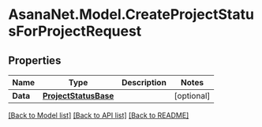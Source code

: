 # AsanaNet.Model.CreateProjectStatusForProjectRequest

## Properties

Name | Type | Description | Notes
------------ | ------------- | ------------- | -------------
**Data** | [**ProjectStatusBase**](ProjectStatusBase.md) |  | [optional] 

[[Back to Model list]](../README.md#documentation-for-models) [[Back to API list]](../README.md#documentation-for-api-endpoints) [[Back to README]](../README.md)

